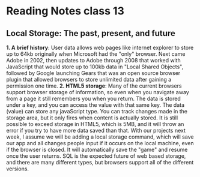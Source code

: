 # Reading Notes class 13

## Local Storage: The past, present, and future

  **1. A brief history**: User data allows web pages like internet explorer to store up to 64kb originally when Microsoft had the "only" browser. Next came Adobe in 2002, then updates to Adobe through 2008 that worked with JavaScript that would store up to 100kb data in "Local Shared Objects", followed by Google launching Gears that was an open source browser plugin that allowed browsers to store unlimited data after gaining a permission one time.
  **2. HTML5 storage**: Many of the current browsers support browser storage of information, so even when you navigate away from a page it still remembers you when you return. The data is stored under a key, and you can access the value with that same key. The data (value) can store any javaScript type. You can track changes made in the storage area, but it only fires when content is actually stored. It is still possible to exceed storage in HTML5, which is 5MB, and it will throw an error if you try to have more data saved than that. With our projects next week, I assume we will be adding a local storage command, which will save our app and all changes people input if it occurs on the local machine, even if the browser is closed. It will automatically save the "game" and resume once the user returns. SQL is the expected future of web based storage, and there are many different types, but browsers support all of the different versions.
